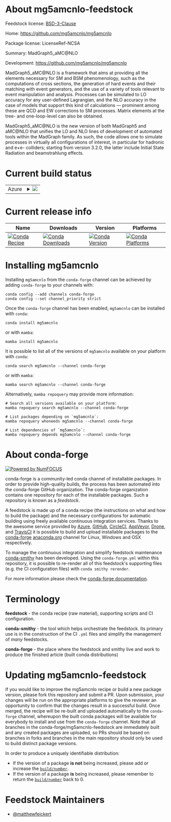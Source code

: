 About mg5amcnlo-feedstock
=========================

Feedstock license: [BSD-3-Clause](https://github.com/conda-forge/mg5amcnlo-feedstock/blob/main/LICENSE.txt)

Home: https://github.com/mg5amcnlo/mg5amcnlo

Package license: LicenseRef-NCSA

Summary: MadGraph5_aMC@NLO

Development: https://github.com/mg5amcnlo/mg5amcnlo

MadGraph5_aMC@NLO is a framework that aims at providing all the elements
necessary for SM and BSM phenomenology, such as the computations of cross
sections, the generation of hard events and their matching with event
generators, and the use of a variety of tools relevant to event manipulation
and analysis.
Processes can be simulated to LO accuracy for any user-defined Lagrangian,
and the NLO accuracy in the case of models that support this kind of calculations
&mdash; prominent among these are QCD and EW corrections to SM processes.
Matrix elements at the tree- and one-loop-level can also be obtained.

MadGraph5_aMC@NLO is the new version of both MadGraph5 and aMC@NLO that unifies
the LO and NLO lines of development of automated tools within the MadGraph family.
As such, the code allows one to simulate processes in virtually all configurations
of interest, in particular for hadronic and e+e- colliders; starting from version
3.2.0, the latter include Initial State Radiation and beamstrahlung effects.


Current build status
====================


<table>
    
  <tr>
    <td>Azure</td>
    <td>
      <details>
        <summary>
          <a href="https://dev.azure.com/conda-forge/feedstock-builds/_build/latest?definitionId=24790&branchName=main">
            <img src="https://dev.azure.com/conda-forge/feedstock-builds/_apis/build/status/mg5amcnlo-feedstock?branchName=main">
          </a>
        </summary>
        <table>
          <thead><tr><th>Variant</th><th>Status</th></tr></thead>
          <tbody><tr>
              <td>linux_64_python3.10.____cpython</td>
              <td>
                <a href="https://dev.azure.com/conda-forge/feedstock-builds/_build/latest?definitionId=24790&branchName=main">
                  <img src="https://dev.azure.com/conda-forge/feedstock-builds/_apis/build/status/mg5amcnlo-feedstock?branchName=main&jobName=linux&configuration=linux%20linux_64_python3.10.____cpython" alt="variant">
                </a>
              </td>
            </tr><tr>
              <td>linux_64_python3.11.____cpython</td>
              <td>
                <a href="https://dev.azure.com/conda-forge/feedstock-builds/_build/latest?definitionId=24790&branchName=main">
                  <img src="https://dev.azure.com/conda-forge/feedstock-builds/_apis/build/status/mg5amcnlo-feedstock?branchName=main&jobName=linux&configuration=linux%20linux_64_python3.11.____cpython" alt="variant">
                </a>
              </td>
            </tr><tr>
              <td>linux_64_python3.9.____cpython</td>
              <td>
                <a href="https://dev.azure.com/conda-forge/feedstock-builds/_build/latest?definitionId=24790&branchName=main">
                  <img src="https://dev.azure.com/conda-forge/feedstock-builds/_apis/build/status/mg5amcnlo-feedstock?branchName=main&jobName=linux&configuration=linux%20linux_64_python3.9.____cpython" alt="variant">
                </a>
              </td>
            </tr><tr>
              <td>osx_64_python3.10.____cpython</td>
              <td>
                <a href="https://dev.azure.com/conda-forge/feedstock-builds/_build/latest?definitionId=24790&branchName=main">
                  <img src="https://dev.azure.com/conda-forge/feedstock-builds/_apis/build/status/mg5amcnlo-feedstock?branchName=main&jobName=osx&configuration=osx%20osx_64_python3.10.____cpython" alt="variant">
                </a>
              </td>
            </tr><tr>
              <td>osx_64_python3.11.____cpython</td>
              <td>
                <a href="https://dev.azure.com/conda-forge/feedstock-builds/_build/latest?definitionId=24790&branchName=main">
                  <img src="https://dev.azure.com/conda-forge/feedstock-builds/_apis/build/status/mg5amcnlo-feedstock?branchName=main&jobName=osx&configuration=osx%20osx_64_python3.11.____cpython" alt="variant">
                </a>
              </td>
            </tr><tr>
              <td>osx_64_python3.9.____cpython</td>
              <td>
                <a href="https://dev.azure.com/conda-forge/feedstock-builds/_build/latest?definitionId=24790&branchName=main">
                  <img src="https://dev.azure.com/conda-forge/feedstock-builds/_apis/build/status/mg5amcnlo-feedstock?branchName=main&jobName=osx&configuration=osx%20osx_64_python3.9.____cpython" alt="variant">
                </a>
              </td>
            </tr>
          </tbody>
        </table>
      </details>
    </td>
  </tr>
</table>

Current release info
====================

| Name | Downloads | Version | Platforms |
| --- | --- | --- | --- |
| [![Conda Recipe](https://img.shields.io/badge/recipe-mg5amcnlo-green.svg)](https://anaconda.org/conda-forge/mg5amcnlo) | [![Conda Downloads](https://img.shields.io/conda/dn/conda-forge/mg5amcnlo.svg)](https://anaconda.org/conda-forge/mg5amcnlo) | [![Conda Version](https://img.shields.io/conda/vn/conda-forge/mg5amcnlo.svg)](https://anaconda.org/conda-forge/mg5amcnlo) | [![Conda Platforms](https://img.shields.io/conda/pn/conda-forge/mg5amcnlo.svg)](https://anaconda.org/conda-forge/mg5amcnlo) |

Installing mg5amcnlo
====================

Installing `mg5amcnlo` from the `conda-forge` channel can be achieved by adding `conda-forge` to your channels with:

```
conda config --add channels conda-forge
conda config --set channel_priority strict
```

Once the `conda-forge` channel has been enabled, `mg5amcnlo` can be installed with `conda`:

```
conda install mg5amcnlo
```

or with `mamba`:

```
mamba install mg5amcnlo
```

It is possible to list all of the versions of `mg5amcnlo` available on your platform with `conda`:

```
conda search mg5amcnlo --channel conda-forge
```

or with `mamba`:

```
mamba search mg5amcnlo --channel conda-forge
```

Alternatively, `mamba repoquery` may provide more information:

```
# Search all versions available on your platform:
mamba repoquery search mg5amcnlo --channel conda-forge

# List packages depending on `mg5amcnlo`:
mamba repoquery whoneeds mg5amcnlo --channel conda-forge

# List dependencies of `mg5amcnlo`:
mamba repoquery depends mg5amcnlo --channel conda-forge
```


About conda-forge
=================

[![Powered by
NumFOCUS](https://img.shields.io/badge/powered%20by-NumFOCUS-orange.svg?style=flat&colorA=E1523D&colorB=007D8A)](https://numfocus.org)

conda-forge is a community-led conda channel of installable packages.
In order to provide high-quality builds, the process has been automated into the
conda-forge GitHub organization. The conda-forge organization contains one repository
for each of the installable packages. Such a repository is known as a *feedstock*.

A feedstock is made up of a conda recipe (the instructions on what and how to build
the package) and the necessary configurations for automatic building using freely
available continuous integration services. Thanks to the awesome service provided by
[Azure](https://azure.microsoft.com/en-us/services/devops/), [GitHub](https://github.com/),
[CircleCI](https://circleci.com/), [AppVeyor](https://www.appveyor.com/),
[Drone](https://cloud.drone.io/welcome), and [TravisCI](https://travis-ci.com/)
it is possible to build and upload installable packages to the
[conda-forge](https://anaconda.org/conda-forge) [anaconda.org](https://anaconda.org/)
channel for Linux, Windows and OSX respectively.

To manage the continuous integration and simplify feedstock maintenance
[conda-smithy](https://github.com/conda-forge/conda-smithy) has been developed.
Using the ``conda-forge.yml`` within this repository, it is possible to re-render all of
this feedstock's supporting files (e.g. the CI configuration files) with ``conda smithy rerender``.

For more information please check the [conda-forge documentation](https://conda-forge.org/docs/).

Terminology
===========

**feedstock** - the conda recipe (raw material), supporting scripts and CI configuration.

**conda-smithy** - the tool which helps orchestrate the feedstock.
                   Its primary use is in the construction of the CI ``.yml`` files
                   and simplify the management of *many* feedstocks.

**conda-forge** - the place where the feedstock and smithy live and work to
                  produce the finished article (built conda distributions)


Updating mg5amcnlo-feedstock
============================

If you would like to improve the mg5amcnlo recipe or build a new
package version, please fork this repository and submit a PR. Upon submission,
your changes will be run on the appropriate platforms to give the reviewer an
opportunity to confirm that the changes result in a successful build. Once
merged, the recipe will be re-built and uploaded automatically to the
`conda-forge` channel, whereupon the built conda packages will be available for
everybody to install and use from the `conda-forge` channel.
Note that all branches in the conda-forge/mg5amcnlo-feedstock are
immediately built and any created packages are uploaded, so PRs should be based
on branches in forks and branches in the main repository should only be used to
build distinct package versions.

In order to produce a uniquely identifiable distribution:
 * If the version of a package **is not** being increased, please add or increase
   the [``build/number``](https://docs.conda.io/projects/conda-build/en/latest/resources/define-metadata.html#build-number-and-string).
 * If the version of a package **is** being increased, please remember to return
   the [``build/number``](https://docs.conda.io/projects/conda-build/en/latest/resources/define-metadata.html#build-number-and-string)
   back to 0.

Feedstock Maintainers
=====================

* [@matthewfeickert](https://github.com/matthewfeickert/)


